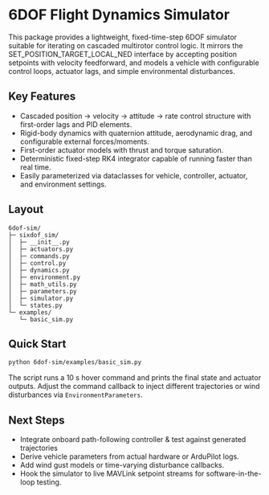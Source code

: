 # 6DOF Flight Dynamics Simulator

This package provides a lightweight, fixed-time-step 6DOF simulator suitable for iterating on cascaded multirotor control logic. It mirrors the SET_POSITION_TARGET_LOCAL_NED interface by accepting position setpoints with velocity feedforward, and models a vehicle with configurable control loops, actuator lags, and simple environmental disturbances.

## Key Features
- Cascaded position → velocity → attitude → rate control structure with first-order lags and PID elements.
- Rigid-body dynamics with quaternion attitude, aerodynamic drag, and configurable external forces/moments.
- First-order actuator models with thrust and torque saturation.
- Deterministic fixed-step RK4 integrator capable of running faster than real time.
- Easily parameterized via dataclasses for vehicle, controller, actuator, and environment settings.

## Layout
```
6dof-sim/
├─ sixdof_sim/
│  ├─ __init__.py
│  ├─ actuators.py
│  ├─ commands.py
│  ├─ control.py
│  ├─ dynamics.py
│  ├─ environment.py
│  ├─ math_utils.py
│  ├─ parameters.py
│  ├─ simulator.py
│  └─ states.py
└─ examples/
   └─ basic_sim.py
```

## Quick Start
```bash
python 6dof-sim/examples/basic_sim.py
```
The script runs a 10 s hover command and prints the final state and actuator outputs. Adjust the command callback to inject different trajectories or wind disturbances via `EnvironmentParameters`.

## Next Steps
- Integrate onboard path-following controller & test against generated trajectories
- Derive vehicle parameters from actual hardware or ArduPilot logs.
- Add wind gust models or time-varying disturbance callbacks.
- Hook the simulator to live MAVLink setpoint streams for software-in-the-loop testing.
